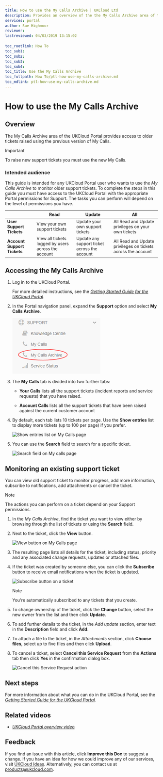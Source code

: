 ```yaml
---
title: How to use the My Calls Archive | UKCloud Ltd
description: Provides an overview of the the My Calls Archive area of the UKCloud Portal for accessing older support tickets
services: portal
author: Sue Highmoor
reviewer:
lastreviewed: 04/03/2019 13:15:02

toc_rootlink: How To
toc_sub1:
toc_sub2:
toc_sub3:
toc_sub4:
toc_title: Use the My Calls Archive
toc_fullpath: How To/ptl-how-use-my-calls-archive.md
toc_mdlink: ptl-how-use-my-calls-archive.md
---
```


# How to use the My Calls Archive

## Overview

The My Calls Archive area of the UKCloud Portal provides access to older tickets raised using the previous version of My Calls.

> [!IMPORTANT]
> To raise new support tickets you must use the new My Calls.

### Intended audience

This guide is intended for any UKCloud Portal user who wants to use the *My Calls Archive* to monitor older support tickets. To complete the steps in this guide you must have access to the UKCloud Portal with the appropriate Portal permissions for Support. The tasks you can perform will depend on the level of permissions you have.

&nbsp; | Read | Update | All
-------|------|--------|----
**User Support Tickets** | View your own support tickets | Update your own support tickets | All Read and Update privileges on your own tickets
**Account Support Tickets** | View all tickets logged by users across the account | Update any support ticket across the account | All Read and Update privileges on tickets across the account

## Accessing the My Calls Archive

1. Log in to the UKCloud Portal.

    For more detailed instructions, see the [*Getting Started Guide for the UKCloud Portal*](ptl-gs.md).

2. In the Portal navigation panel, expand the **Support** option and select **My Calls Archive**.

    ![My Calls menu option in UKCloud Portal](images/ptl-mnu-mycalls-archive.png)

3. The **My Calls** tab is divided into two further tabs:

    - **Your Calls** lists all the support tickets (incident reports and service requests) that you have raised.

    - **Account Calls** lists all the support tickets that have been raised against the current customer account

4. By default, each tab lists 10 tickets per page. Use the **Show entries** list to display more tickets (up to 100 per page) if you prefer.

    ![Show entries list on My Calls page](images/ptl-my-calls-show-entries.png)

5. You can use the **Search** field to search for a specific ticket.

    ![Search field on My calls page](images/ptl-my-calls-search.png)

## Monitoring an existing support ticket

You can view old support ticket to monitor progress, add more information, subscribe to notifications, add attachments or cancel the ticket.

> [!NOTE]
> The actions you can perform on a ticket depend on your Support permissions.

1. In the *My Calls Archive*, find the ticket you want to view either by browsing through the list of tickets or using the **Search** field.

2. Next to the ticket, click the **View** button.

    ![View button on My Calls page](images/ptl-my-calls-view-ticket.png)

3. The resulting page lists all details for the ticket, including status, priority and any associated change requests, updates or attached files.

4. If the ticket was created by someone else, you can click the **Subscribe** button to receive email notifications when the ticket is updated.

    ![Subscribe button on a ticket](images/ptl-my-calls-subscribe.png)

    > [!NOTE]
    > You're automatically subscribed to any tickets that you create.

5. To change ownership of the ticket, click the **Change** button, select the new owner from the list and then click **Update**.

6. To add further details to the ticket, in the *Add update* section, enter text in the **Description** field and click **Add**.

7. To attach a file to the ticket, in the *Attachments* section, click **Choose files**, select up to five files and then click **Upload**.

8. To cancel a ticket, select **Cancel this Service Request** from the **Actions** tab then click **Yes** in the confirmation dialog box.

    ![Cancel this Service Request action](images/ptl-my-calls-cancel.png)

## Next steps

For more information about what you can do in the UKCloud Portal, see the [*Getting Started Guide for the UKCloud Portal*](ptl-gs.md).

## Related videos

- [*UKCloud Portal overview video*](ptl-vid-portal.md)

## Feedback

If you find an issue with this article, click **Improve this Doc** to suggest a change. If you have an idea for how we could improve any of our services, visit [UKCloud Ideas](https://ideas.ukcloud.com). Alternatively, you can contact us at <products@ukcloud.com>.
